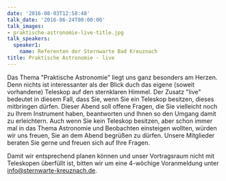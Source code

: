 ```yaml
---
date: '2016-08-03T12:58:48'
talk_date: '2016-06-24T00:00:00'
talk_images:
- praktische-astronomie-live-title.jpg
talk_speakers:
  speaker1:
    name: Referenten der Sternwarte Bad Kreuznach
title: Praktische Astronomie - live
---
```


Das Thema "Praktische Astronomie" liegt uns ganz besonders am Herzen. Denn nichts ist interessanter als der Blick duch das eigene (soweit vorhandene) Teleskop auf den sternklaren Himmel. Der Zusatz "live" bedeutet in diesem Fall, dass Sie, wenn Sie ein Teleskop besitzen, dieses mitbringen dürfen. Dieser Abend soll offene Fragen, die Sie vielleicht noch zu Ihrem Instrument haben, beantworten und Ihnen so den Umgang damit zu erleichtern. Auch wenn Sie kein Teleskop besitzen, aber schon immer mal in das Thema Astronomie und Beobachten einsteigen wollten, würden wir uns freuen, Sie an dem Abend begrüßen zu dürfen. Unsere Mitglieder beraten Sie gerne und freuen sich auf Ihre Fragen.

Damit wir entsprechend planen können und unser Vortragsraum nicht mit Teleskopen überfüllt ist, bitten wir um eine 4-wöchige Voranmeldung unter [info@sternwarte-kreuznach.de](mailto:info@sternwarte-kreuznach.de "info@sternwarte-kreuznach.de").